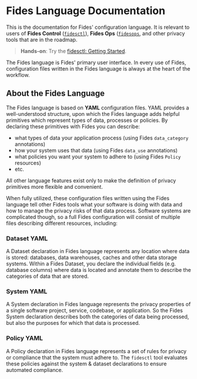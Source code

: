 # Fides Language Documentation

This is the documentation for Fides' configuration language. It is relevant to users of **Fides Control** ([`fidesctl`](https://github.com/ethyca/fides/)), **Fides Ops** ([`fidesops`](https://github.com/ethyca/fidesops/), and other privacy tools that are in the roadmap.

> **Hands-on**: Try the [fidesctl: Getting Started](../getting_started/overview.md).

The Fides language is Fides' primary user interface. In every use of Fides, configuration files written in the Fides language is always at the heart of the workflow.

## About the Fides Language

The Fides language is based on **YAML** configuration files. YAML provides a well-understood structure, upon which the Fides language adds helpful primitives which represent types of data, processes or policies. By declaring these primitives with Fides you can describe:

- what types of data your application process (using Fides `data_category` annotations)
- how your system uses that data (using Fides `data_use` annotations)
- what policies you want your system to adhere to (using Fides `Policy` resources)
- etc.

All other language features exist only to make the definition of privacy primitives more flexible and convenient.

When fully utilized, these configuration files written using the Fides language tell other Fides tools what your software is doing with data and how to manage the privacy risks of that data process. Software systems are complicated though, so a full Fides configuration will consist of multiple files describing different resources, including:

### Dataset YAML

A Dataset declaration in Fides language represents any location where data is stored: databases, data warehouses, caches and other data storage systems. Within a Fides Dataset, you declare the individual fields (e.g. database columns) where data is located and annotate them to describe the categories of data that are stored.

### System YAML

A System declaration in Fides language represents the privacy properties of a single software project, service, codebase, or application. So the Fides System declaration describes both the categories of data being processed, but also the purposes for which that data is processed.

### Policy YAML

A Policy declaration in Fides language represents a set of rules for privacy or compliance that the system must adhere to. The `fidesctl` tool evaluates these policies against the system & dataset declarations to ensure automated compliance.